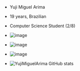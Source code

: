 - Yuji Miguel Arima
- 19 years, Brazilian
- Computer Science Student (2/8)

- ![image](https://user-images.githubusercontent.com/123004816/213245400-e3f2dd29-a7ab-48ca-9392-fd332bd50cc5.png) 
- ![image](https://user-images.githubusercontent.com/123004816/213245516-4e3ac1fd-c13a-4f98-88fe-d1283757948d.png)
- ![image](https://user-images.githubusercontent.com/123004816/213245577-39c47b44-b8c2-4339-bceb-5b20f962c2dd.png)

- ![YujiMiguelArima GitHub stats](https://github-readme-stats.vercel.app/api?username=YujiMiguelArima&show_icons=true&theme=radical)


